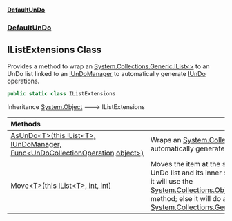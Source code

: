 #### [DefaultUnDo](../../index.md 'index')
### [DefaultUnDo](../../index.md#DefaultUnDo 'DefaultUnDo')

## IListExtensions Class

Provides a method to wrap an [System\.Collections\.Generic\.IList&lt;&gt;](https://docs.microsoft.com/en-us/dotnet/api/System.Collections.Generic.IList-1 'System\.Collections\.Generic\.IList\`1') to an UnDo list linked to an [IUnDoManager](../IUnDoManager/index.md 'DefaultUnDo\.IUnDoManager') to automatically generate [IUnDo](../IUnDo/index.md 'DefaultUnDo\.IUnDo') operations\.

```csharp
public static class IListExtensions
```

Inheritance [System\.Object](https://docs.microsoft.com/en-us/dotnet/api/System.Object 'System\.Object') &#129106; IListExtensions

| Methods | |
| :--- | :--- |
| [AsUnDo&lt;T&gt;\(this IList&lt;T&gt;, IUnDoManager, Func&lt;UnDoCollectionOperation,object&gt;\)](AsUnDo_T_(thisIList_T_,IUnDoManager,Func_UnDoCollectionOperation,object_).md 'DefaultUnDo\.IListExtensions\.AsUnDo\<T\>\(this System\.Collections\.Generic\.IList\<T\>, DefaultUnDo\.IUnDoManager, System\.Func\<DefaultUnDo\.UnDoCollectionOperation,object\>\)') | Wraps an [System\.Collections\.Generic\.IList&lt;&gt;](https://docs.microsoft.com/en-us/dotnet/api/System.Collections.Generic.IList-1 'System\.Collections\.Generic\.IList\`1') to an UnDo list linked to an [IUnDoManager](../IUnDoManager/index.md 'DefaultUnDo\.IUnDoManager') to automatically generate [IUnDo](../IUnDo/index.md 'DefaultUnDo\.IUnDo') operations\. |
| [Move&lt;T&gt;\(this IList&lt;T&gt;, int, int\)](Move_T_(thisIList_T_,int,int).md 'DefaultUnDo\.IListExtensions\.Move\<T\>\(this System\.Collections\.Generic\.IList\<T\>, int, int\)') | Moves the item at the specified index to a new location in the collection\. If [source](Move_T_(thisIList_T_,int,int).md#DefaultUnDo.IListExtensions.Move_T_(thisSystem.Collections.Generic.IList_T_,int,int).source 'DefaultUnDo\.IListExtensions\.Move\<T\>\(this System\.Collections\.Generic\.IList\<T\>, int, int\)\.source') is an UnDo list and its inner source an [System\.Collections\.ObjectModel\.ObservableCollection&lt;&gt;](https://docs.microsoft.com/en-us/dotnet/api/System.Collections.ObjectModel.ObservableCollection-1 'System\.Collections\.ObjectModel\.ObservableCollection\`1'), it will use the [System\.Collections\.ObjectModel\.ObservableCollection&lt;&gt;\.Move\(System\.Int32,System\.Int32\)](https://docs.microsoft.com/en-us/dotnet/api/System.Collections.ObjectModel.ObservableCollection-1.Move#System_Collections_ObjectModel_ObservableCollection_1_Move_System_Int32,System_Int32_ 'System\.Collections\.ObjectModel\.ObservableCollection\`1\.Move\(System\.Int32,System\.Int32\)') method; else it will do an [System\.Collections\.Generic\.IList&lt;&gt;\.RemoveAt\(System\.Int32\)](https://docs.microsoft.com/en-us/dotnet/api/System.Collections.Generic.IList-1.RemoveAt#System_Collections_Generic_IList_1_RemoveAt_System_Int32_ 'System\.Collections\.Generic\.IList\`1\.RemoveAt\(System\.Int32\)') and [System\.Collections\.Generic\.IList&lt;&gt;\.Insert\(System\.Int32,@0\)](https://docs.microsoft.com/en-us/dotnet/api/System.Collections.Generic.IList-1.Insert#System_Collections_Generic_IList_1_Insert_System_Int32,_0_ 'System\.Collections\.Generic\.IList\`1\.Insert\(System\.Int32,\`0\)')\. |
